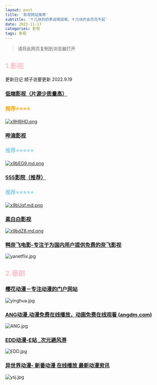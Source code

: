 ```yaml
---
layout: post
title: '影视网站推荐'
subtitle: '十几块的奶茶说喝就喝，十几块的会员充不起'
date: 2021-11-17
categories: 影视
tags: 影视
---
```

>请将此网页复制到浏览器打开

## <font color="pink"> 1.影视 </font>

更新日记
顺子说要更新  2022.9.19
### [低端影视（片源少质量高）](https://ddys2.me/) 

### <font color="orange"> 推荐⭐⭐⭐⭐ </font>
[![x9H6HO.png](https://s1.ax1x.com/2022/09/19/x9H6HO.png)](https://imgse.com/i/x9H6HO)



### [哔滴影视](https://www.bdys01.com/) 
### <font color="skyblue"> 推荐⭐⭐⭐⭐⭐ </font>


[![x9bEG9.md.png](https://s1.ax1x.com/2022/09/19/x9bEG9.md.png)](https://imgse.com/i/x9bEG9)




### [555影院（推荐） ](https://www.5dy6.cc)
### <font color="skyblue"> 推荐⭐⭐⭐⭐⭐ </font>


[![x9bUqf.md.png](https://s1.ax1x.com/2022/09/19/x9bUqf.md.png)](https://imgse.com/i/x9bUqf)



### [素白白影视](https://www.subaibaiys.com/)



[![x9bdZ8.md.png](https://s1.ax1x.com/2022/09/19/x9bdZ8.md.png)](https://imgse.com/i/x9bdZ8)



### [鸭奈飞电影-专注于为国内用户提供免费的奈飞影视 ](https://yanetflix.com/)



![yanetflix.jpg](https://i.loli.net/2021/11/17/TX3RClDfFosBIwi.jpg)



## <font color="pink"> 2.番剧 </font>

### [樱花动漫－专注动漫的门户网站](http://www.yinghuacd.com/)



![yinghua.jpg](https://i.loli.net/2021/11/17/gs5vtnk4DeAPRqh.jpg)



### [ANG动漫,动漫免费在线播放，动画免费在线观看 (angdm.com)](http://angdm.com/)



![ANG.jpg](https://i.loli.net/2021/11/17/916IfRMYlO8Qx4t.jpg)



### [EDD动漫-E站 _次元避风港](http://edddh1.com/)



![EDD.jpg](https://i.loli.net/2021/11/17/lwcBYLHN2Q9a8mh.jpg)



### [异世界动漫- 新番动漫 在线播放 最新动漫资讯](http://www.ysjdm.com/)



![ysj.jpg](https://i.loli.net/2021/11/17/8MYmnbEVuZRGJxy.jpg)

